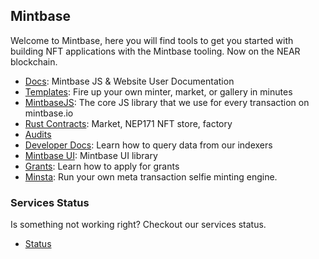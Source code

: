 ## Mintbase 

Welcome to Mintbase, here you will find tools to get you started with building NFT applications with the Mintbase tooling. Now on the NEAR blockchain.
- [Docs](https://docs.mintbase.xyz/): Mintbase JS & Website User Documentation
- [Templates](https://github.com/Mintbase/templates): Fire up your own minter, market, or gallery in minutes
- [MintbaseJS](https://github.com/mintbase/mintbase-js): The core JS library that we use for every transaction on mintbase.io 
- [Rust Contracts](https://github.com/Mintbase/mb-contracts): Market, NEP171 NFT store, factory
- [Audits](https://arweave.net/WvB-T_sg6HbpG08NLutna0bw65hq4tkZZoUJzw4iRK4) 
- [Developer Docs](https://docs.mintbase.io/dev/data-and-indexer): Learn how to query data from our indexers
- [Mintbase UI](https://github.com/mintbase/mintbase-ui): Mintbase UI library
- [Grants](https://github.com/Mintbase/Grants-Program): Learn how to apply for grants
- [Minsta](https://github.com/Mintbase/minsta): Run your own meta transaction selfie minting engine.

### Services Status

Is something not working right? Checkout our services status.

- [Status](https://github.com/Mintbase/status)

<!--

**Here are some ideas to get you started:**

🙋‍♀️ A short introduction - what is your organization all about?
🌈 Contribution guidelines - how can the community get involved?
👩‍💻 Useful resources - where can the community find your docs? Is there anything else the community should know?
🍿 Fun facts - what does your team eat for breakfast?
🧙 Remember, you can do mighty things with the power of [Markdown](https://guides.github.com/features/mastering-markdown/)
-->
